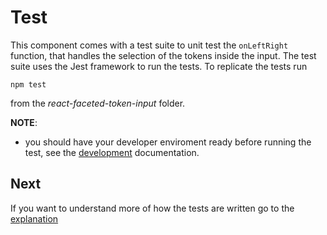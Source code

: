 # Test

This component comes with a test suite to unit test the `onLeftRight` function,
that handles the selection of the tokens inside the input.
The test suite uses the Jest framework to run the tests.
To replicate the tests run

    npm test

from the *react-faceted-token-input* folder.

**NOTE**:

* you should have your developer enviroment ready before running the
  test, see the [development](../development.md) documentation.

## Next

If you want to understand more of how the tests are written go to the
[explanation](explanation.md)
